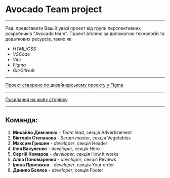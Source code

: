 # Avocado Team project

---

Раді представити Вашій увазі проект від групи перспективних розробників "Avocado
team". Проект втілено за допомогою технологій та додаткових ресурсів, таких як:

- _HTML/CSS_
- _VSCode_
- _Vite_
- _Figma_
- _Git/GitHub_

---

[Проект створено по дизайнерському проекту у Figma](https://www.figma.com/file/ObvvH4JjCuw8gBzYmiLIII/GreenHarvest?type=design&node-id=0-1&mode=design&t=FDBNrWdb17XZEIlp-0)

---

[Посилання на живу сторінку](https://migell1415.github.io/avocado-team/)

---

## Команда:

1. **Михайло Демченко** - _Team lead_, секція Advertisement
2. **Вікторія Степанова** - _Scrum master_, секція Vegetables
3. **Максим Гришин** - _developer_, секція Header
4. **Ілля Вакуленко** - _developer_, секція Hero
5. **Сергій Комаров** - _developer_, секція How it works
6. **Алла Пономаренко** - _developer_, секція Reviews
7. **Ірина Присяжна** - _developer_, секція Your order
8. **Данило Бєляєв** - _developer_, секція Footer
